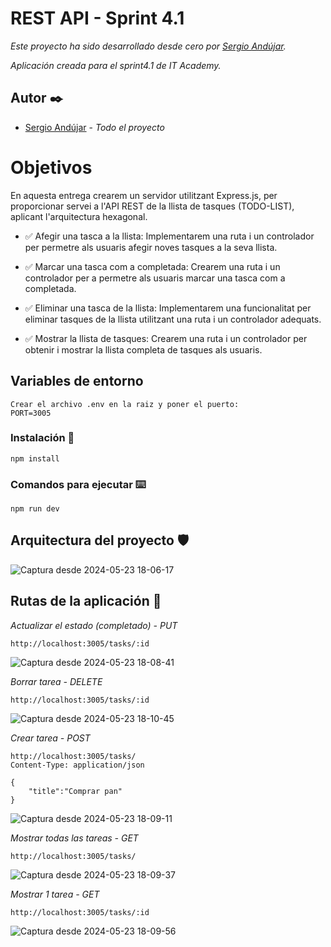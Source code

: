 # REST API - Sprint 4.1

_Este proyecto ha sido desarrollado desde cero por [Sergio Andújar](https://github.com/sergioab7)._

_Aplicación creada para el sprint4.1 de IT Academy._

## Autor ✒️

* [Sergio Andújar](https://github.com/sergioab7) - *Todo el proyecto*

# Objetivos
En aquesta entrega crearem un servidor utilitzant Express.js, per proporcionar servei a l'API REST de la llista de tasques (TODO-LIST), aplicant l'arquitectura hexagonal. 

- ✅ Afegir una tasca a la llista: Implementarem una ruta i un controlador per permetre als usuaris afegir noves tasques a la seva llista.

- ✅ Marcar una tasca com a completada: Crearem una ruta i un controlador per a permetre als usuaris marcar una tasca com a completada.

- ✅ Eliminar una tasca de la llista: Implementarem una funcionalitat per eliminar tasques de la llista utilitzant una ruta i un controlador adequats.

- ✅ Mostrar la llista de tasques: Crearem una ruta i un controlador per obtenir i mostrar la llista completa de tasques als usuaris.

## Variables de entorno
```
Crear el archivo .env en la raiz y poner el puerto:
PORT=3005
```

### Instalación 🔧
```
npm install
```
### Comandos para ejecutar ⌨️
```
npm run dev
```

## Arquitectura del proyecto 🛡

![Captura desde 2024-05-23 18-06-17](https://github.com/sergioab7/sprint4-hexagonal/assets/10132565/782945ec-0d93-4b90-b52e-32cce7f23d6a)


## Rutas de la aplicación 🚏

_Actualizar el estado (completado) - PUT_
```
http://localhost:3005/tasks/:id
```

![Captura desde 2024-05-23 18-08-41](https://github.com/sergioab7/sprint4-hexagonal/assets/10132565/5d425e77-53c3-4d80-ab8c-7a60a2268b97)


_Borrar tarea - DELETE_
```
http://localhost:3005/tasks/:id
```
![Captura desde 2024-05-23 18-10-45](https://github.com/sergioab7/sprint4-hexagonal/assets/10132565/7549565a-d5ed-4619-88ec-be1052b55e88)


_Crear tarea - POST_
```
http://localhost:3005/tasks/
Content-Type: application/json

{
    "title":"Comprar pan"
}
```
![Captura desde 2024-05-23 18-09-11](https://github.com/sergioab7/sprint4-hexagonal/assets/10132565/be8355ab-e4f5-4ae6-9e6b-d752e6cebea6)

_Mostrar todas las tareas - GET_
```
http://localhost:3005/tasks/
```
![Captura desde 2024-05-23 18-09-37](https://github.com/sergioab7/sprint4-hexagonal/assets/10132565/c6cb2fa7-ec1b-482a-bf94-05935e546a42)


_Mostrar 1 tarea - GET_
```
http://localhost:3005/tasks/:id
```
![Captura desde 2024-05-23 18-09-56](https://github.com/sergioab7/sprint4-hexagonal/assets/10132565/a92687c8-bb4a-4bc9-b267-0c4c8483f8bc)


